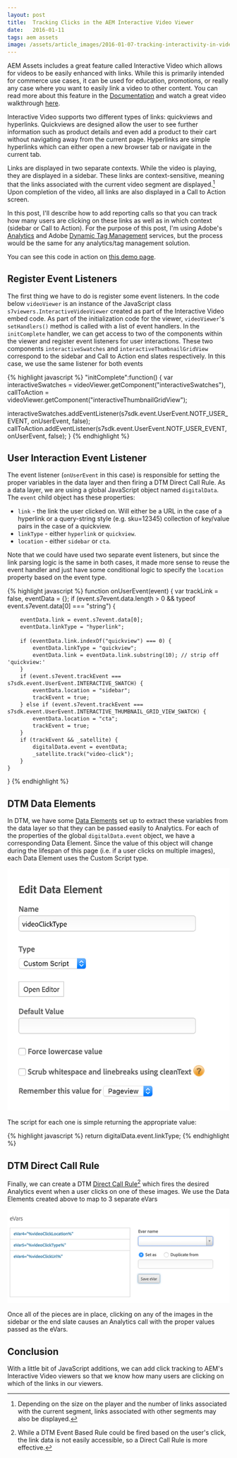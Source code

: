 ```yaml
---
layout: post
title:  Tracking Clicks in the AEM Interactive Video Viewer
date:   2016-01-11
tags: aem assets
image: /assets/article_images/2016-01-07-tracking-interactivity-in-video-player/screenshot.png
---
```


AEM Assets includes a great feature called Interactive Video which allows for videos to be easily enhanced with links. While this is primarily intended for commerce use cases, it can be used for education, promotions, or really any case where you want to easily link a video to other content. You can read more about this feature in the [Documentation](https://docs.adobe.com/docs/en/aod/overview/working-with-assets/dynamic-media/interactive-videos.html) and watch a great video walkthrough [here](https://outv.omniture.com?v=s4NHQ2dzqd7hIqWjeG2sIdyNWsTWyupA).

Interactive Video supports two different types of links: quickviews and hyperlinks. Quickviews are designed allow the user to see further information such as product details and even add a product to their cart without navigating away from the current page. Hyperlinks are simple hyperlinks which can either open a new browser tab or navigate in the current tab.

Links are displayed in two separate contexts. While the video is playing, they are displayed in a sidebar. These links are context-sensitive, meaning that the links associated with the current video segment are displayed.[^1] Upon completion of the video, all links are also displayed in a Call to Action screen.

In this post, I'll describe how to add reporting calls so that you can track how many users are clicking on these links as well as in which context (sidebar or Call to Action). For the purpose of this post, I'm using Adobe's [Analytics](http://www.adobe.com/marketing-cloud/web-analytics.html) and Adobe [Dynamic Tag Management](http://www.adobe.com/solutions/digital-marketing/dynamic-tag-management.html) services, but the process would be the same for any analytics/tag management solution.

You can see this code in action on [this demo page](/demos/interactive-video.html).

## Register Event Listeners

The first thing we have to do is register some event listeners. In the code below `videoViewer` is an instance of the JavaScript class `s7viewers.InteractiveVideoViewer` created as part of the Interactive Video embed code. As part of the initialization code for the viewer, `videoViewer`'s `setHandlers()` method is called with a list of event handlers. In the `initComplete` handler, we can get access to two of the components within the viewer and register event listeners for user interactions. These two components `interactiveSwatches` and `interactiveThumbnailGridView` correspond to the sidebar and Call to Action end slates respectively. In this case, we use the same listener for both events

{% highlight javascript %}
"initComplete":function() { 
  var interactiveSwatches = videoViewer.getComponent("interactiveSwatches"),
      callToAction = videoViewer.getComponent("interactiveThumbnailGridView"); 

  interactiveSwatches.addEventListener(s7sdk.event.UserEvent.NOTF_USER_EVENT, onUserEvent, false);
  callToAction.addEventListener(s7sdk.event.UserEvent.NOTF_USER_EVENT, onUserEvent, false);
}
{% endhighlight %}

## User Interaction Event Listener

The event listener (`onUserEvent` in this case) is responsible for setting the proper variables in the data layer and then firing a DTM Direct Call Rule. As a data layer, we are using a global JavaScript object named `digitalData`. The `event` child object has these properties:

* `link` - the link the user clicked on. Will either be a URL in the case of a hyperlink or a query-string style (e.g. sku=12345) collection of key/value pairs in the case of a quickview.
* `linkType` - either `hyperlink` or `quickview`.
* `location` - either `sidebar` or `cta`.

Note that we could have used two separate event listeners, but since the link parsing logic is the same in both cases, it made more sense to reuse the event handler and just have some conditional logic to specify the `location` property based on the event type.

{% highlight javascript %}
function onUserEvent(event) {
    var trackLink = false,
        eventData = {};
    if (event.s7event.data.length > 0 &&
        typeof event.s7event.data[0] === "string") {

        eventData.link = event.s7event.data[0];
        eventData.linkType = "hyperlink";

        if (eventData.link.indexOf("quickview") === 0) {
            eventData.linkType = "quickview";
            eventData.link = eventData.link.substring(10); // strip off 'quickview:'
        }
        if (event.s7event.trackEvent === s7sdk.event.UserEvent.INTERACTIVE_SWATCH) {
            eventData.location = "sidebar";
            trackEvent = true;
        } else if (event.s7event.trackEvent === s7sdk.event.UserEvent.INTERACTIVE_THUMBNAIL_GRID_VIEW_SWATCH) {
            eventData.location = "cta";
            trackEvent = true;
        }
        if (trackEvent && _satellite) {
            digitalData.event = eventData;
            _satellite.track("video-click");            
        }
    }
}
{% endhighlight %}

## DTM Data Elements

In DTM, we have some [Data Elements](http://blogs.adobe.com/digitalmarketing/analytics/getting-started-dtm-data-elements/) set up to extract these variables from the data layer so that they can be passed easily to Analytics. For each of the properties of the global `digitalData.event` object, we have a corresponding Data Element. Since the value of this object will change during the lifespan of this page (i.e. if a user clicks on multiple images), each Data Element uses the Custom Script type.

![DTM Data Element](/assets/article_images/2016-01-07-tracking-interactivity-in-video-player/data-element.png)

The script for each one is simple returning the appropriate value:

{% highlight javascript %}
return digitalData.event.linkType;
{% endhighlight %}

## DTM Direct Call Rule

Finally, we can create a DTM [Direct Call Rule](http://webanalyticsfordevelopers.com/2015/11/03/direct-call-rules-what-are-they-good-for/)[^2] which fires the desired Analytics event when a user clicks on one of these images. We use the Data Elements created above to map to 3 separate eVars 

![DTM Data Element](/assets/article_images/2016-01-07-tracking-interactivity-in-video-player/evars.png)

Once all of the pieces are in place, clicking on any of the images in the sidebar or the end slate causes an Analytics call with the proper values passed as the eVars.

## Conclusion

With a little bit of JavaScript additions, we can add click tracking to AEM's Interactive Video viewers so that we know how many users are clicking on which of the links in our viewers.

[^1]: Depending on the size on the player and the number of links associated with the current segment, links associated with other segments may also be displayed.
[^2]: While a DTM Event Based Rule could be fired based on the user's click, the link data is not easily accessible, so a Direct Call Rule is more effective.